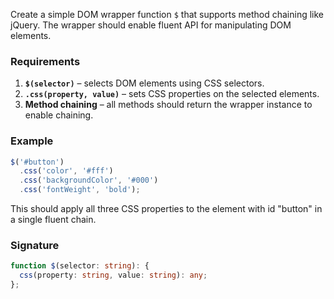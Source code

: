 Create a simple DOM wrapper function `$` that supports method chaining like jQuery. The wrapper should enable fluent API for manipulating DOM elements.

### Requirements

1. **`$(selector)`** – selects DOM elements using CSS selectors.
2. **`.css(property, value)`** – sets CSS properties on the selected elements.
3. **Method chaining** – all methods should return the wrapper instance to enable chaining.

### Example

```js
$('#button')
  .css('color', '#fff')
  .css('backgroundColor', '#000')
  .css('fontWeight', 'bold');
```

This should apply all three CSS properties to the element with id "button" in a single fluent chain.

### Signature

```ts
function $(selector: string): {
  css(property: string, value: string): any;
};
```
